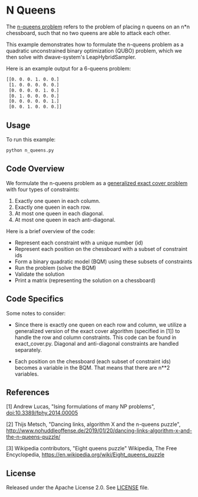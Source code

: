 # N Queens

The [n-queens problem](https://en.wikipedia.org/wiki/Eight_queens_puzzle) refers
to the problem of placing n queens on an n*n chessboard, such that no two queens
are able to attack each other.

This example demonstrates how to formulate the n-queens problem as a quadratic
unconstrained binary optimization (QUBO) problem, which we then solve with
dwave-system's LeapHybridSampler.

Here is an example output for a 6-queens problem:

```bash
[[0. 0. 0. 1. 0. 0.]
 [1. 0. 0. 0. 0. 0.]
 [0. 0. 0. 0. 1. 0.]
 [0. 1. 0. 0. 0. 0.]
 [0. 0. 0. 0. 0. 1.]
 [0. 0. 1. 0. 0. 0.]]
```

## Usage

To run this example:

```bash
python n_queens.py
```

## Code Overview

We formulate the n-queens problem as a [generalized exact cover
problem](https://en.wikipedia.org/wiki/Eight_queens_puzzle#Related_problems)
with four types of constraints:

1) Exactly one queen in each column.
2) Exactly one queen in each row.
3) At most one queen in each diagonal.
4) At most one queen in each anti-diagonal.

Here is a brief overview of the code:

* Represent each constraint with a unique number (id)
* Represent each position on the chessboard with a subset of constraint ids
* Form a binary quadratic model (BQM) using these subsets of constraints
* Run the problem (solve the BQM)
* Validate the solution
* Print a matrix (representing the solution on a chessboard)

## Code Specifics

Some notes to consider:

* Since there is exactly one queen on each row and column, we utilize a
  generalized version of the exact cover algorithm (specified in [1]) to
  handle the row and column constraints. This code can be found in
  exact_cover.py. Diagonal and anti-diagonal constraints are handled separately.

* Each position on the chessboard (each subset of constraint ids) becomes a
  variable in the BQM. That means that there are n**2 variables.

## References

[1] Andrew Lucas, "Ising formulations of many NP problems",
[doi:10.3389/fphy.2014.00005](https://www.frontiersin.org/articles/10.3389/fphy.2014.00005/full)

[2] Thijs Metsch, "Dancing links, algorithm X and the n-queens puzzle",
http://www.nohuddleoffense.de/2019/01/20/dancing-links-algorithm-x-and-the-n-queens-puzzle/

[3] Wikipedia contributors, "Eight queens puzzle" Wikipedia, The Free
Encyclopedia, https://en.wikipedia.org/wiki/Eight_queens_puzzle

## License

Released under the Apache License 2.0. See [LICENSE](LICENSE) file.
